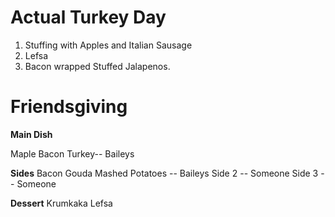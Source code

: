 Actual Turkey Day
======================
1. Stuffing with Apples and Italian Sausage
2. Lefsa
3. Bacon wrapped Stuffed Jalapenos.


Friendsgiving
=====================

**Main Dish**

Maple Bacon Turkey-- Baileys

**Sides**
Bacon Gouda Mashed Potatoes -- Baileys
Side 2 -- Someone
Side 3 -- Someone

**Dessert**
Krumkaka
Lefsa
